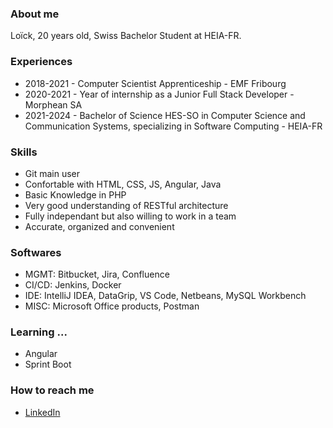 
### About me

Loïck, 20 years old, Swiss Bachelor Student at HEIA-FR.

### Experiences

* 2018-2021 - Computer Scientist Apprenticeship - EMF Fribourg
* 2020-2021 - Year of internship as a Junior Full Stack Developer - Morphean SA
* 2021-2024 - Bachelor of Science HES-SO in Computer Science and Communication Systems, specializing in Software Computing - HEIA-FR

### Skills

* Git main user
* Confortable with HTML, CSS, JS, Angular, Java
* Basic Knowledge in PHP
* Very good understanding of RESTful architecture
* Fully independant but also willing to work in a team
* Accurate, organized and convenient

### Softwares

* MGMT: Bitbucket, Jira, Confluence
* CI/CD: Jenkins, Docker
* IDE: IntelliJ IDEA, DataGrip, VS Code, Netbeans, MySQL Workbench
* MISC: Microsoft Office products, Postman

### Learning ...

* Angular
* Sprint Boot

### How to reach me

* [LinkedIn](https://www.linkedin.com/in/mrcopinux/)
